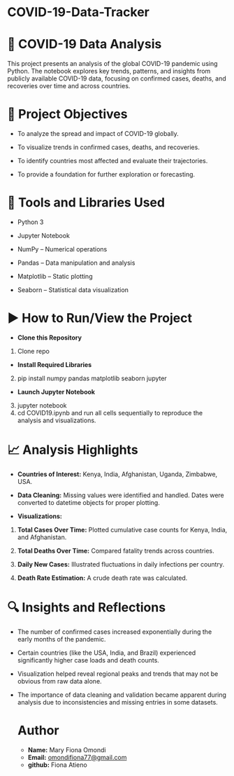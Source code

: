 # COVID-19-Data-Tracker
# 📘 COVID-19 Data Analysis
This project presents an analysis of the global COVID-19 pandemic using Python. The notebook explores key trends, patterns, and insights from publicly available COVID-19 data, focusing on confirmed cases, deaths, and recoveries over time and across countries.

# 🎯 Project Objectives
- To analyze the spread and impact of COVID-19 globally.

- To visualize trends in confirmed cases, deaths, and recoveries.

- To identify countries most affected and evaluate their trajectories.

- To provide a foundation for further exploration or forecasting.

# 🧰 Tools and Libraries Used
- Python 3

- Jupyter Notebook

- NumPy – Numerical operations

- Pandas – Data manipulation and analysis

- Matplotlib – Static plotting

- Seaborn – Statistical data visualization

# ▶️ How to Run/View the Project
- **Clone this Repository** 
1. <a src="git clone https://github.com/fiona12-code/COVID19-Data-Tracker.git">Clone repo </a>
- **Install Required Libraries**
2. pip install numpy pandas matplotlib seaborn jupyter
- **Launch Jupyter Notebook**
3. jupyter notebook
4. cd COVID19.ipynb and run all cells sequentially to reproduce the analysis and visualizations.

# 📈 Analysis Highlights
- **Countries of Interest:** Kenya, India, Afghanistan, Uganda, Zimbabwe, USA.

- **Data Cleaning:** Missing values were identified and handled. Dates were converted to datetime objects for proper plotting.

- **Visualizations:**

1. **Total Cases Over Time:** Plotted cumulative case counts for Kenya, India, and Afghanistan.

2. **Total Deaths Over Time:** Compared fatality trends across countries.

3. **Daily New Cases:** Illustrated fluctuations in daily infections per country.

4. **Death Rate Estimation:** A crude death rate was calculated.

# 🔍 Insights and Reflections
- The number of confirmed cases increased exponentially during the early months of the pandemic.

- Certain countries (like the USA, India, and Brazil) experienced significantly higher case loads and death counts.

- Visualization helped reveal regional peaks and trends that may not be obvious from raw data alone.

- The importance of data cleaning and validation became apparent during analysis due to inconsistencies and missing entries in some datasets.

  # Author
  - **Name:** Mary Fiona Omondi
  - **Email:** omondifiona77@gmail.com
  - **github:** <a src="https://github.com/fiona12-code">Fiona Atieno </a>









